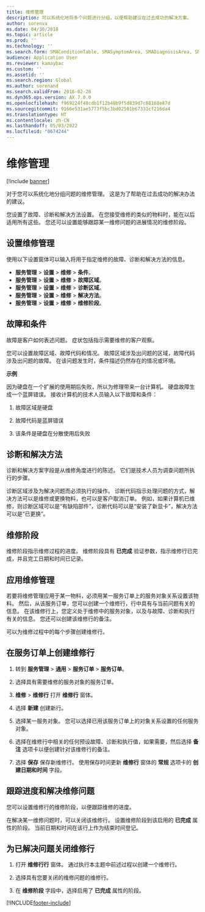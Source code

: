 ```yaml
---
title: 维修管理
description: 可以系统化地将多个问题进行分组，以便帮助建议在过去成功的解决方案。
author: sorenva
ms.date: 04/30/2018
ms.topic: article
ms.prod: ''
ms.technology: ''
ms.search.form: SMAConditionTable, SMASymptomArea, SMADiagnosisArea, SMAResolutionTable, SMARepairStage
audience: Application User
ms.reviewer: kamaybac
ms.custom: ''
ms.assetid: ''
ms.search.region: Global
ms.author: sorenand
ms.search.validFrom: 2016-02-28
ms.dyn365.ops.version: AX 7.0.0
ms.openlocfilehash: f969224f48cdb1f12b48b9f5d839d7c88168e87d
ms.sourcegitcommit: 9166e531ae5773f5bc3bd02501b67331cf216da4
ms.translationtype: HT
ms.contentlocale: zh-CN
ms.lasthandoff: 05/03/2022
ms.locfileid: "8674244"
---
```

# <a name="repair-management"></a>维修管理       

[!include [banner](../includes/banner.md)]


对于您可以系统化地分组问题的维修管理。 这是为了帮助在过去成功的解决办法的建议。

您设置了故障、诊断和解决方法设置。 在您接受维修的类似的物料时，能在以后适用所有这些。 您还可以设置能够跟踪某一维修问题的进展情况的维修阶段。

## <a name="setting-up-repair-management"></a>设置维修管理

使用以下设置窗体可以输入将用于指定维修的故障、诊断和解决方法的信息。

- **服务管理** \> **设置** \> **维修** \> **条件**。
- **服务管理** \> **设置** \> **维修** \> **故障区域**。
-  **服务管理** \> **设置** \> **维修** \> **诊断区域**。
- **服务管理** \> **设置** \> **维修** \> **解决方法**。
- **服务管理** \> **设置** \> **维修** \> **维修阶段**。

## <a name="symptoms-and-conditions"></a>故障和条件

故障是客户如何表述问题。 症状包括指示需要维修的客户观察。

您可以设置故障区域、故障代码和情况。 故障区域涉及出问题的区域，故障代码涉及出问题的故障。 在该问题发生时，条件描述仍然存在的情况或环境。

**示例**

因为硬盘在一个扩展的使用期后失败，所以为修理带来一台计算机。 硬盘故障生成一个蓝屏错误。 接收计算机的技术人员输入以下故障和条件：

1.  故障区域是硬盘

2.  故障代码是蓝屏错误

3.  该条件是硬盘在分散使用后失败

## <a name="diagnosis-and-resolutions"></a>诊断和解决方法

诊断和解决方案字段是从维修角度进行的陈述。 它们是技术人员为调查问题所执行的步骤。

诊断区域涉及为解决问题而必须执行的操作。 诊断代码指示处理问题的方式，解决方法可以是维修或更换物料，也可以是客户取消订单。 例如，如果计算机已维修，则诊断区域可以是“有缺陷部件”，诊断代码可以是“安装了新显卡”，解决方法可以是“已更换”。

## <a name="repair-stages"></a>维修阶段

维修阶段指示维修过程的进度。 维修阶段具有 **已完成** 验证参数，指示维修行已完成，并且完工日期和时间已记录。

## <a name="applying-repair-management"></a>应用维修管理

若要将维修管理应用于某一物料，必须用某一服务订单上的服务对象关系设置该物料。 然后，从该服务订单，您可以创建一个维修行，行中具有与当前问题有关的信息。 在该维修行上，您定义处于维修中的服务对象，以及与故障、诊断和执行有关的信息。 您还可以创建该维修行的备注。

可以为维修过程中的每个步骤创建维修行。

## <a name="create-a-repair-line-on-a-service-order"></a>在服务订单上创建维修行

1.  转到 **服务管理** \> **通用** \> **服务订单** \> **服务订单**。

2.  选择具有需要维修的服务对象的服务订单。

3.  **维修** \> **维修行** 打开 **维修行** 窗体。

4.  选择 **新建** 创建新行。

5.  选择某一服务对象。 您可以选择已用该服务订单上的对象关系设置的任何服务对象。

6.  选择在维修行中相关的任何预设故障、诊断和执行值，如果需要，然后选择 **备注** 选项卡以便创建针对该维修行的备注。

7.  选择 **保存** 保存新维修行。 使用保存时间更新 **维修行** 窗体的 **常规** 选项卡的 **创建日期和时间** 字段。

## <a name="tracking-progress-and-resolving-a-repair-issue"></a>跟踪进度和解决维修问题

您可以设置维修行的维修阶段，以便跟踪维修的进度。

在解决某一维修问题时，可以关闭该维修行。 设置维修阶段到该启用的 **已完成** 属性的阶段。 当前日期和时间在该行上作为结束时间登记。

## <a name="close-a-repair-line-for-a-resolved-issue"></a>为已解决问题关闭维修行

1.  打开 **维修行行** 窗体。 通过执行本主题中前述过程以创建一个维修行。

2.  选择具有您要关闭的维修问题的维修行。

3.  在 **维修阶段** 字段中，选择启用了 **已完成** 属性的阶段。

  




[!INCLUDE[footer-include](../../includes/footer-banner.md)]